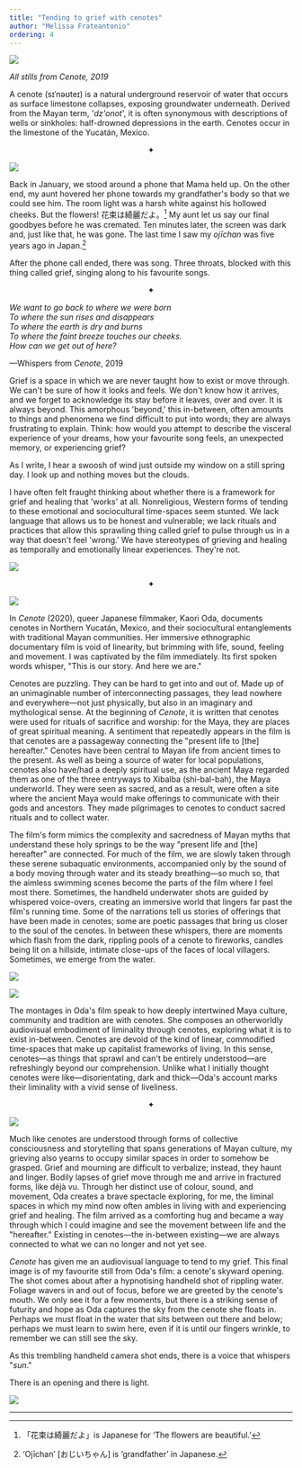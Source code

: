 ```yaml
---
title: "Tending to grief with cenotes"
author: "Melissa Frateantonio"
ordering: 4
---
```


![](/assets/zine/z4/cenotes/1.jpg)

_All stills from Cenote, 2019_

A cenote (sɪˈnəʊteɪ) is a natural underground reservoir of water that occurs as surface limestone collapses, exposing groundwater underneath. Derived from the Mayan term, '_dz'onot_', it is often synonymous with descriptions of wells or sinkholes: half-drowned depressions in the earth. Cenotes occur in the limestone of the Yucatán, Mexico.

<center>✦</center>

![](/assets/zine/z4/cenotes/2.jpg)

Back in January, we stood around a phone that Mama held up. On the other end, my aunt hovered her phone towards my grandfather's body so that we could see him. The room light was a harsh white against his hollowed cheeks. But the flowers! 花束は綺麗だよ。[^1] My aunt let us say our final goodbyes before he was cremated. Ten minutes later, the screen was dark and, just like that, he was gone. The last time I saw my *ojīchan* was five years ago in Japan.[^2]

After the phone call ended, there was song. Three throats, blocked with this thing called grief, singing along to his favourite songs.

<center>✦</center>

_We want to go back to where we were born_\
_To where the sun rises and disappears_\
_To where the earth is dry and burns_\
_To where the faint breeze touches our cheeks._\
_How can we get out of here?_

—Whispers from *Cenote*, 2019

Grief is a space in which we are never taught how to exist or move through. We can't be sure of how it looks and feels. We don't know how it arrives, and we forget to acknowledge its stay before it leaves, over and over. It is always beyond. This amorphous 'beyond,' this in-between, often amounts to things and phenomena we find difficult to put into words; they are always frustrating to explain. Think: how would you attempt to describe the visceral experience of your dreams, how your favourite song feels, an unexpected memory, or experiencing grief?

As I write, I hear a swoosh of wind just outside my window on a still spring day. I look up and nothing moves but the clouds.

I have often felt fraught thinking about whether there is a framework for grief and healing that 'works' at all. Nonreligious, Western forms of tending to these emotional and sociocultural time-spaces seem stunted. We lack language that allows us to be honest and vulnerable; we lack rituals and practices that allow this sprawling thing called grief to pulse through us in a way that doesn't feel 'wrong.' We have stereotypes of grieving and healing as temporally and emotionally linear experiences. They're not.

![](/assets/zine/z4/cenotes/3.jpg)

<center>✦</center>

![](/assets/zine/z4/cenotes/4.jpg)

In *Cenote* (2020), queer Japanese filmmaker, Kaori Oda, documents cenotes in Northern Yucatán, Mexico, and their sociocultural entanglements with traditional Mayan communities. Her immersive ethnographic documentary film is void of linearity, but brimming with life, sound, feeling and movement. I was captivated by the film immediately. Its first spoken words whisper, "This is our story. And here we are."

Cenotes are puzzling. They can be hard to get into and out of. Made up of an unimaginable number of interconnecting passages, they lead nowhere and everywhere—not just physically, but also in an imaginary and mythological sense. At the beginning of *Cenote*, it is written that cenotes were used for rituals of sacrifice and worship: for the Maya, they are places of great spiritual meaning. A sentiment that repeatedly appears in the film is that cenotes are a passageway connecting the "present life to [the] hereafter." Cenotes have been central to Mayan life from ancient times to the present. As well as being a source of water for local populations, cenotes also have/had a deeply spiritual use, as the ancient Maya regarded them as one of the three entryways to Xibalba (shi-bal-bah), the Maya underworld. They were seen as sacred, and as a result, were often a site where the ancient Maya would make offerings to communicate with their gods and ancestors. They made pilgrimages to cenotes to conduct sacred rituals and to collect water.

The film's form mimics the complexity and sacredness of Mayan myths that understand these holy springs to be the way "present life and [the] hereafter" are connected. For much of the film, we are slowly taken through these serene subaquatic environments, accompanied only by the sound of a body moving through water and its steady breathing—so much so, that the aimless swimming scenes become the parts of the film where I feel most there. Sometimes, the handheld underwater shots are guided by whispered voice-overs, creating an immersive world that lingers far past the film's running time. Some of the narrations tell us stories of offerings that have been made in cenotes; some are poetic passages that bring us closer to the soul of the cenotes. In between these whispers, there are moments which flash from the dark, rippling pools of a cenote to fireworks, candles being lit on a hillside, intimate close-ups of the faces of local villagers. Sometimes, we emerge from the water.

![](/assets/zine/z4/cenotes/5.jpg)

![](/assets/zine/z4/cenotes/6.jpg)

The montages in Oda's film speak to how deeply intertwined Maya culture, community and tradition are with cenotes. She composes an otherworldly audiovisual embodiment of liminality through cenotes, exploring what it is to exist in-between. Cenotes are devoid of the kind of linear, commodified time-spaces that make up capitalist frameworks of living. In this sense, cenotes—as things that sprawl and can't be entirely understood—are refreshingly beyond our comprehension. Unlike what I initially thought cenotes were like—disorientating, dark and thick—Oda's account marks their liminality with a vivid sense of liveliness.

<center>✦</center>

![](/assets/zine/z4/cenotes/7.jpg)

Much like cenotes are understood through forms of collective consciousness and storytelling that spans generations of Mayan culture, my grieving also yearns to occupy similar spaces in order to somehow be grasped. Grief and mourning are difficult to verbalize; instead, they haunt and linger. Bodily lapses of grief move through me and arrive in fractured forms, like déjà vu. Through her distinct use of colour, sound, and movement, Oda creates a brave spectacle exploring, for me, the liminal spaces in which my mind now often ambles in living with and experiencing grief and healing. The film arrived as a comforting hug and became a way through which I could imagine and see the movement between life and the "hereafter." Existing in cenotes—the in-between existing—we are always connected to what we can no longer and not yet see.

*Cenote* has given me an audiovisual language to tend to my grief. This final image is of my favourite still from Oda's film: a cenote's skyward opening. The shot comes about after a hypnotising handheld shot of rippling water. Foliage wavers in and out of focus, before we are greeted by the cenote's mouth. We only see it for a few moments, but there is a striking sense of futurity and hope as Oda captures the sky from the cenote she floats in. Perhaps we must float in the water that sits between out there and below; perhaps we must learn to swim here, even if it is until our fingers wrinkle, to remember we can still see the sky.

As this trembling handheld camera shot ends, there is a voice that whispers "_sun_."

There is an opening and there is light.

![](/assets/zine/z4/cenotes/8.jpg)

---

[^1]: 「花束は綺麗だよ」is Japanese for ‘The flowers are beautiful.’
[^2]: ‘Ojīchan’ [おじいちゃん] is ‘grandfather’ in Japanese.
